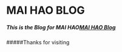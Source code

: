 # MAI HAO BLOG

##### This is the Blog  for MAI HAO[MAI HAO Blog](https://maihao1995.github.io)

#####Thanks for visiting

